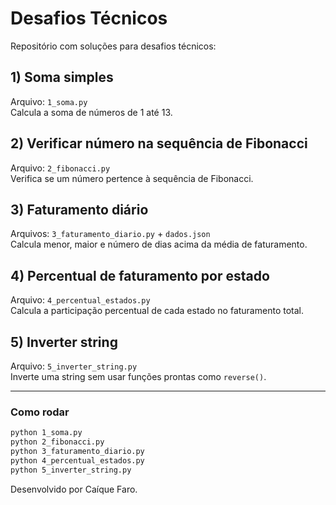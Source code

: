 # Desafios Técnicos

Repositório com soluções para desafios técnicos:

## 1) Soma simples
Arquivo: `1_soma.py`  
Calcula a soma de números de 1 até 13.

## 2) Verificar número na sequência de Fibonacci
Arquivo: `2_fibonacci.py`  
Verifica se um número pertence à sequência de Fibonacci.

## 3) Faturamento diário
Arquivos: `3_faturamento_diario.py` + `dados.json`  
Calcula menor, maior e número de dias acima da média de faturamento.

## 4) Percentual de faturamento por estado
Arquivo: `4_percentual_estados.py`  
Calcula a participação percentual de cada estado no faturamento total.

## 5) Inverter string
Arquivo: `5_inverter_string.py`  
Inverte uma string sem usar funções prontas como `reverse()`.

---

### Como rodar

```bash
python 1_soma.py
python 2_fibonacci.py
python 3_faturamento_diario.py
python 4_percentual_estados.py
python 5_inverter_string.py
```

Desenvolvido por Caíque Faro.
